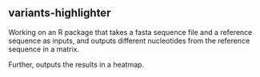 ## variants-highlighter

Working on an R package that takes a fasta sequence file and a reference sequence as inputs, and outputs different nucleotides from the reference sequence in a matrix.

Further, outputs the results in a heatmap.
